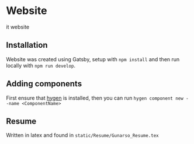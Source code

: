 # Website
it website

## Installation
Website was created using Gatsby, setup with `npm install` and then run locally with `npm run develop`.

## Adding components
First ensure that [hygen](https://www.hygen.io/) is installed, then you can run `hygen component new --name <ComponentName>`

## Resume
Written in latex and found in `static/Resume/Gunarso_Resume.tex`
